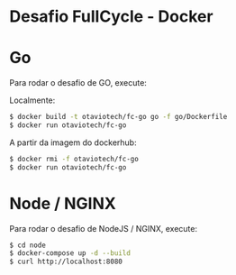 # Desafio FullCycle - Docker

# Go

Para rodar o desafio de GO, execute:

Localmente:

```bash
$ docker build -t otaviotech/fc-go go -f go/Dockerfile
$ docker run otaviotech/fc-go
```

A partir da imagem do dockerhub:

```bash
$ docker rmi -f otaviotech/fc-go
$ docker run otaviotech/fc-go
```

# Node / NGINX

Para rodar o desafio de NodeJS / NGINX, execute:

```bash
$ cd node
$ docker-compose up -d --build
$ curl http://localhost:8080
```
